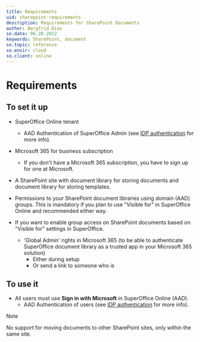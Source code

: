 ```yaml
---
title: Requirements
uid: sharepoint-requirements
description: Requirements for SharePoint Documents
author: Bergfrid Dias
so.date: 06.20.2022
keywords: SharePoint, document
so.topic: reference
so.envir: cloud
so.client: online
---
```


# Requirements

## To set it up

* SuperOffice Online tenant
  * AAD Authentication of SuperOffice Admin (see [IDP authentication][2] for more info).

* Microsoft 365 for business subscription
  * If you don't have a Microsoft 365 subscription, you have to sign up for one at Microsoft.

* A SharePoint site with document library for storing documents and document library for storing templates.

* Permissions to your SharePoint document libraries using domain (AAD) groups. This is mandatory if you plan to use "Visible for" in SuperOffice Online and recommended either way.

* If you want to enable group access on SharePoint documents based on "Visible for" settings in SuperOffice.
  * 'Global Admin' rights in Microsoft 365 (to be able to authenticate SuperOffice document library as a trusted app in your Microsoft 365 solution)
    * Either during setup
    * Or send a link to someone who is

## To use it

* All users must use **Sign in with Microsoft** in SuperOffice Online (AAD).
  * AAD Authentication of users (see [IDP authentication][2] for more info).

> [!NOTE]
> No support for moving documents to other SharePoint sites, only within the same site.

<!-- Referenced links -->
[2]: ../legacy/office-365/prepare-sharepoint.md

<!-- Referenced images -->
